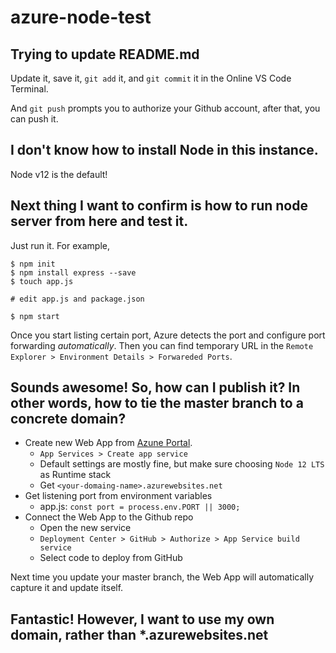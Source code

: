 # azure-node-test

## Trying to update README.md

Update it, save it, `git add` it, and `git commit` it in the Online VS Code Terminal.

And `git push` prompts you to authorize your Github account, after that, you can push it.

## I don't know how to install Node in this instance.

Node v12 is the default!

## Next thing I want to confirm is how to run node server from here and test it.

Just run it. For example,

```
$ npm init
$ npm install express --save
$ touch app.js

# edit app.js and package.json

$ npm start
```

Once you start listing certain port, Azure detects the port and configure port forwarding _automatically_. Then you can find temporary URL in the `Remote Explorer > Environment Details > Forwareded Ports`.

## Sounds awesome! So, how can I publish it? In other words, how to tie the master branch to a concrete domain?

- Create new Web App from [Azune Portal](https://portal.azure.com/).
    - `App Services > Create app service`
    - Default settings are mostly fine, but make sure choosing `Node 12 LTS` as Runtime stack
    - Get `<your-domaing-name>.azurewebsites.net`
- Get listening port from environment variables
    - app.js: `const port = process.env.PORT || 3000;`
- Connect the Web App to the Github repo
    - Open the new service
    - `Deployment Center > GitHub > Authorize > App Service build service`
    - Select code to deploy from GitHub

Next time you update your master branch, the Web App will automatically capture it and update itself.

## Fantastic! However, I want to use my own domain, rather than *.azurewebsites.net
